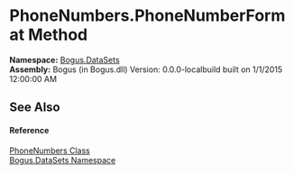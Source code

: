 # PhoneNumbers.PhoneNumberFormat Method 
 

**Namespace:**&nbsp;<a href="N_Bogus_DataSets">Bogus.DataSets</a><br />**Assembly:**&nbsp;Bogus (in Bogus.dll) Version: 0.0.0-localbuild built on 1/1/2015 12:00:00 AM

## See Also


#### Reference
<a href="T_Bogus_DataSets_PhoneNumbers">PhoneNumbers Class</a><br /><a href="N_Bogus_DataSets">Bogus.DataSets Namespace</a><br />